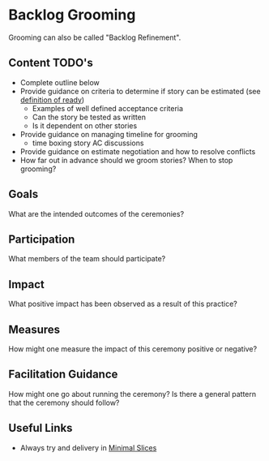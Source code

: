 # Backlog Grooming

Grooming can also be called "Backlog Refinement".

## Content TODO's

- Complete outline below
- Provide guidance on criteria to determine if story can be estimated (see [definition of ready](../team-agreements/definition-of-ready/readme.md**))
  - Examples of well defined acceptance criteria
  - Can the story be tested as written
  - Is it dependent on other stories
- Provide guidance on managing timeline for grooming
  - time boxing story AC discussions
- Provide guidance on estimate negotiation and how to resolve conflicts
- How far out in advance should we groom stories? When to stop grooming?

## Goals

What are the intended outcomes of the ceremonies?

## Participation

What members of the team should participate?

## Impact

What positive impact has been observed as a result of this practice?

## Measures

How might one measure the impact of this ceremony positive or negative?

## Facilitation Guidance

How might one go about running the ceremony? Is there a general pattern that the ceremony should follow?

## Useful Links

- Always try and delivery in [Minimal Slices](../minimal-slices.md)
